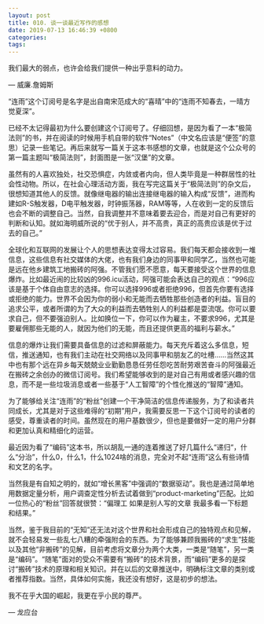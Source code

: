 ```yaml
---
layout: post
title: 010. 谈一谈最近写作的感想
date: 2019-07-13 16:46:39 +0800
categories: 
tags: 
---
```


我们最大的弱点，也许会给我们提供一种出乎意料的动力。

— 威廉.詹姆斯



“连雨”这个订阅号是名字是出自南宋范成大的“喜晴”中的“连雨不知春去，一晴方觉夏深”。



已经不太记得最初为什么要创建这个订阅号了。仔细回想，是因为看了一本“极简法则”的书，并在阅读的时候用手机自带的软件“Notes”（中文名应该是“便签”的意思）记录一些笔记。再后来就写一篇关于这本书感想的文章，也就是这个公众号的第一篇主题叫“极简法则”，封面图是一张“汉堡”的文章。



虽然有的人喜欢独处，社交恐惧症，内敛或者内向，但人类毕竟是一种群居性的社会性动物。所以，在社会心理活动方面，我在写完这篇关于“极简法则”的杂文后，很想知道其他人的反馈。就像继电器的输出连接继电器的输入构成“反馈”，进而构建如R-S触发器，D电平触发器，时钟振荡器，RAM等等，人在收到一定的反馈后也会不断的调整自己。当然，自我调整并不意味着要去迎合，而是对自己有更好的判断和认知。就如海明威所说的“优于别人，并不高贵，真正的高贵应该是优于过去的自己。”



全球化和互联网的发展让个人的思想表达变得太过容易。我们每天都会接收到一堆信息，这些信息有社交媒体的大佬，也有我们身边的同事甲和同学乙，当然也可能是远在他乡建筑工地搬砖的阿强。不管我们愿不愿意，每天要接受这个世界的信息爆炸。比如最近闹的比较凶的996.icu活动，阿强可能会表达自己的观点：“996应该是基于个体自由意志的选择。你可以选择996或者拒绝996，但首先你要有选择或拒绝的能力。世界不会因为你的弱小和无能而去牺牲那些创造者的利益。盲目的追求公平，或者所谓的为了大众的利益而去牺牲别人的利益都是耍流氓。你可以要求自己，但不要强迫别人。比如换位一下，你可以作为雇主，不要求996，尤其是要雇佣那些无能的人，就因为他们的无能，而且还提供更高的福利与薪水。”



信息的爆炸让我们需要具备信息的过滤和屏蔽能力。每天充斥着这么多信息，短信，推送通知，也有我们主动在社交网络以及同事甲和朋友乙的吐槽……当然这其中也有那个远在异乡每天兢兢业业勤勤恳恳任劳任怨吃苦耐劳艰苦奋斗的阿强最近在搬砖之余创办的微信订阅号。我们希望能够收到的是对自己有用或者感兴趣的信息，而不是一些垃圾消息或者一些基于“人工智障”的个性化推送的“智障”通知。



为了能够给关注“连雨”的“粉丝”创建一个干净简洁的信息传递服务，为了和读者共同成长，尤其是对于这些难得的“初期”用户，我需要反思一下这个订阅号的读者的感受，尊重读者的时间。虽然现在的用户基数很少，但也是要做好一定的用户分群和更加认真和精细化的运营。



最近因为看了“编码”这本书，所以胡乱一通的连着推送了好几篇什么“递归“，什么“分治”，什么0，什么1，什么1024啥的消息，完全对不起“连雨”这么有些诗情和文艺的名字。



当然我是有自知之明的，就如“增长黑客”中强调的“数据驱动”。我也是通过简单地用数据定量分析，用户调查定性分析去试着做到“product-marketing”匹配。比如一位热心的“粉丝”回答就很赞：“偏理工  如果是别人写的文章 我最多看一下标题 和结果。”



当然，鉴于我目前的“无知”还无法对这个世界和社会形成自己的独特观点和见解，就不会轻易发一些乱七八糟的牵强附会的东西。为了能够兼顾我搬砖的“求生”技能以及其他“非搬砖”的见解，目前考虑将文章分为两个大类，一类是“随笔”，另一类是“编码”。“随笔”面对的受众不需要有“搬砖”的技术背景，而“编码”更多的是探讨“搬砖”技术的原理和相关知识。并在以后的文章推送中，明确标注文章的类别或者推荐指数。当然，具体如何实施，我还没有想好，这是初步的想法。



我不在乎大国的崛起，我更在乎小民的尊严。

— 龙应台
